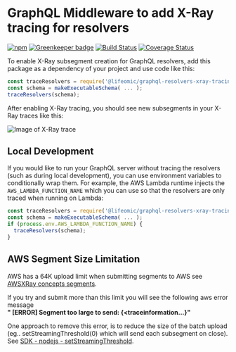 # GraphQL Middleware to add X-Ray tracing for resolvers

[![npm](https://img.shields.io/npm/v/@lifeomic/graphql-resolvers-xray-tracing.svg)](https://www.npmjs.com/package/@lifeomic/graphql-resolvers-xray-tracing)
[![Greenkeeper badge](https://badges.greenkeeper.io/lifeomic/graphql-resolvers-xray-tracing.svg)](https://greenkeeper.io/)
[![Build Status](https://travis-ci.org/lifeomic/graphql-resolvers-xray-tracing.svg?branch=master)](https://travis-ci.org/lifeomic/graphql-resolvers-xray-tracing)
[![Coverage Status](https://coveralls.io/repos/github/lifeomic/graphql-resolvers-xray-tracing/badge.svg?branch=master)](https://coveralls.io/github/lifeomic/graphql-resolvers-xray-tracing?branch=master)

To enable X-Ray subsegment creation for GraphQL resolvers, add this package as a dependency of your project and use
code like this:

```javascript
const traceResolvers = require('@lifeomic/graphql-resolvers-xray-tracing');
const schema = makeExecutableSchema( ... );
traceResolvers(schema);
```

After enabling X-Ray tracing, you should see new subsegments in your X-Ray traces like this:

![Image of X-Ray trace](images/trace-screenshot.png)

## Local Development

If you would like to run your GraphQL server without tracing the resolvers (such as during local development), you can use environment variables to conditionally wrap them.  For example, the AWS Lambda runtime injects the `AWS_LAMBDA_FUNCTION_NAME` which you can use so that the resolvers are only traced when running on Lambda:

```js
const traceResolvers = require('@lifeomic/graphql-resolvers-xray-tracing');
const schema = makeExecutableSchema( ... );
if (process.env.AWS_LAMBDA_FUNCTION_NAME) {
  traceResolvers(schema);
}
```

## AWS Segment Size Limitation
AWS has a 64K upload limit when submitting segments to AWS see [AWSXRay concepts segments](https://docs.aws.amazon.com/xray/latest/devguide/xray-concepts.html#xray-concepts-segments).  

If you try and submit more than this limit you will see the following aws error message<br>**"<date> [ERROR] Segment too large to send: {<traceinformation...}"**
  
One approach to remove this error, is to reduce the size of the batch upload (eg.. setStreamingThreshold(0) which will send each subsegment on close). See [SDK - nodejs - setStreamingThreshold](https://docs.aws.amazon.com/xray-sdk-for-nodejs/latest/reference/AWSXRay.html).  
